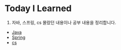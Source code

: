 # Today I Learned
1. 자바, 스프링, cs 몰랐던 내용이나 공부 내용을 정리합니다.
- [Java](https://github.com/BeomJunPark12/TIL/tree/main/Java)
- [Spring](https://github.com/BeomJunPark12/TIL/tree/main/Spring)
- [cs](https://github.com/BeomJunPark12/TIL/tree/main/cs)